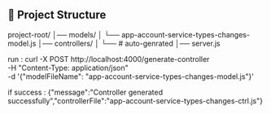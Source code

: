 ## 📂 Project Structure
project-root/
│── models/
│ └── app-account-service-types-changes-model.js
│── controllers/
│ └── # auto-genrated 
│── server.js


run :
curl -X POST http://localhost:4000/generate-controller \
-H "Content-Type: application/json" \
-d '{"modelFileName": "app-account-service-types-changes-model.js"}'


if success :
{"message":"Controller generated successfully","controllerFile":"app-account-service-types-changes-ctrl.js"}
